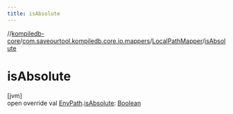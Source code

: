 ```yaml
---
title: isAbsolute
---
```

//[kompiledb-core](../../../index.html)/[com.saveourtool.kompiledb.core.io.mappers](../index.html)/[LocalPathMapper](index.html)/[isAbsolute](is-absolute.html)



# isAbsolute



[jvm]\
open override val [EnvPath](../../com.saveourtool.kompiledb.core/-env-path/index.html).[isAbsolute](is-absolute.html): [Boolean](https://kotlinlang.org/api/latest/jvm/stdlib/kotlin/-boolean/index.html)




